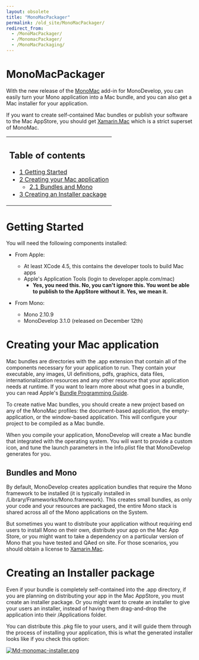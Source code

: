 ```yaml
---
layout: obsolete
title: "MonoMacPackager"
permalink: /old_site/MonoMacPackager/
redirect_from:
  - /MonoMacPackager/
  - /MonomacPackager/
  - /MonoMacPackaging/
---
```


MonoMacPackager
===============

With the new release of the [MonoMac]({{site.github.url}}/old_site/MonoMac "MonoMac") add-in for MonoDevelop, you can easily turn your Mono application into a Mac bundle, and you can also get a Mac installer for your application.

If you want to create self-contained Mac bundles or publish your software to the Mac AppStore, you should get [Xamarin.Mac](http://xamarin.com/mac) which is a strict superset of MonoMac.

<table>
<col width="100%" />
<tbody>
<tr class="odd">
<td align="left"><h2>Table of contents</h2>
<ul>
<li><a href="#getting-started">1 Getting Started</a></li>
<li><a href="#creating-your-mac-application">2 Creating your Mac application</a>
<ul>
<li><a href="#bundles-and-mono">2.1 Bundles and Mono</a></li>
</ul></li>
<li><a href="#creating-an-installer-package">3 Creating an Installer package</a></li>
</ul></td>
</tr>
</tbody>
</table>

Getting Started
===============

You will need the following components installed:

-   From Apple:
    -   At least XCode 4.5, this contains the developer tools to build Mac apps
    -   Apple's Application Tools (login to developer.apple.com/mac)
        -   **Yes, you need this. No, you can't ignore this. You wont be able to publish to the AppStore without it. Yes, we mean it.**

-   From Mono:
    -   Mono 2.10.9
    -   MonoDevelop 3.1.0 (released on December 12th)

Creating your Mac application
=============================

Mac bundles are directories with the .app extension that contain all of the components necessary for your application to run. They contain your executable, any images, UI definitions, pdfs, graphics, data files, internationalization resources and any other resource that your application needs at runtime. If you want to learn more about what goes in a bundle, you can read Apple's [Bundle Programming Guide](http://developer.apple.com/library/mac/#documentation/CoreFoundation/Conceptual/CFBundles/Introduction/Introduction.html).

To create native Mac bundles, you should create a new project based on any of the MonoMac profiles: the document-based application, the empty-application, or the window-based application. This will configure your project to be compiled as a Mac bundle.

When you compile your application, MonoDevelop will create a Mac bundle that integrated with the operating system. You will want to provide a custom icon, and tune the launch parameters in the Info.plist file that MonoDevelop generates for you.

Bundles and Mono
----------------

By default, MonoDevelop creates application bundles that require the Mono framework to be installed (it is typically installed in /Library/Frameworks/Mono.framework). This creates small bundles, as only your code and your resources are packaged, the entire Mono stack is shared across all of the Mono applications on the System.

But sometimes you want to distribute your application without requiring end users to install Mono on their own, distribute your app on the Mac App Store, or you might want to take a dependency on a particular version of Mono that you have tested and QAed on site. For those scenarios, you should obtain a license to [Xamarin.Mac](http://xamarin.com/mac).

Creating an Installer package
=============================

Even if your bundle is completely self-contained into the .app directory, if you are planning on distributing your app in the Mac AppStore, you must create an installer package. Or you might want to create an installer to give your users an installer, instead of having them drag-and-drop the application into their /Applications folder.

You can distribute this .pkg file to your users, and it will guide them through the process of installing your application, this is what the generated installer looks like if you check this option:

[![Md-monomac-installer.png]({{site.github.url}}/old_site/images/a/ad/Md-monomac-installer.png)]({{site.github.url}}/old_site/images/a/ad/Md-monomac-installer.png)

